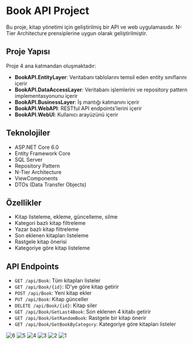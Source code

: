 # Book API Project

Bu proje, kitap yönetimi için geliştirilmiş bir API ve web uygulamasıdır. N-Tier Architecture prensiplerine uygun olarak geliştirilmiştir.

## Proje Yapısı

Proje 4 ana katmandan oluşmaktadır:

- **BookAPI.EntityLayer**: Veritabanı tablolarını temsil eden entity sınıflarını içerir
- **BookAPI.DataAccessLayer**: Veritabanı işlemlerini ve repository pattern implementasyonunu içerir
- **BookAPI.BusinessLayer**: İş mantığı katmanını içerir
- **BookAPI.WebAPI**: RESTful API endpoints'lerini içerir
- **BookAPI.WebUI**: Kullanıcı arayüzünü içerir

## Teknolojiler

- ASP.NET Core 6.0
- Entity Framework Core
- SQL Server
- Repository Pattern
- N-Tier Architecture
- ViewComponents
- DTOs (Data Transfer Objects)

## Özellikler

- Kitap listeleme, ekleme, güncelleme, silme
- Kategori bazlı kitap filtreleme
- Yazar bazlı kitap filtreleme
- Son eklenen kitapları listeleme
- Rastgele kitap önerisi
- Kategoriye göre kitap listeleme

## API Endpoints

- `GET /api/Book`: Tüm kitapları listeler
- `GET /api/Book/{id}`: ID'ye göre kitap getirir
- `POST /api/Book`: Yeni kitap ekler
- `PUT /api/Book`: Kitap günceller
- `DELETE /api/Book/{id}`: Kitap siler
- `GET /api/Book/GetLast4Book`: Son eklenen 4 kitabı getirir
- `GET /api/Book/GetRandomBook`: Rastgele bir kitap önerir
- `GET /api/Book/GetBookByCategory`: Kategoriye göre kitapları listeler


![6](https://github.com/user-attachments/assets/3abd0082-01ab-45c9-85e4-8f835590999f)
![5](https://github.com/user-attachments/assets/391e9dfc-7e52-484d-b877-56e68e1caa1e)
![4](https://github.com/user-attachments/assets/bb12c3a4-0ff7-4521-91d6-e3b3a8ab685e)
![3](https://github.com/user-attachments/assets/3584d13e-4ccb-46bf-9d83-5097a378f197)
![2](https://github.com/user-attachments/assets/feacd4c6-6ac1-4156-bac5-fd46bf4bfc38)
![1](https://github.com/user-attachments/assets/43c38dfc-2863-4c1a-ba9e-ee644c1840f1)




